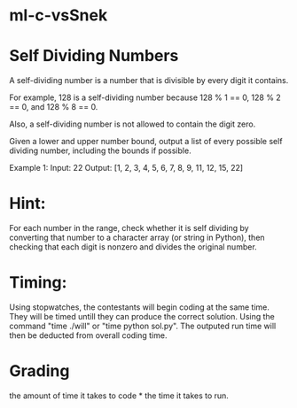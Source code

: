 # ml-c-vsSnek

# Self Dividing Numbers

A self-dividing number is a number that is divisible by every digit it contains.

For example, 128 is a self-dividing number because 128 % 1 == 0, 128 % 2 == 0, and 128 % 8 == 0.

Also, a self-dividing number is not allowed to contain the digit zero.

Given a lower and upper number bound, output a list of every possible self dividing number, including the bounds if possible.

Example 1:
Input: 22
Output: [1, 2, 3, 4, 5, 6, 7, 8, 9, 11, 12, 15, 22]

# Hint: 
For each number in the range, check whether it is self dividing by converting that number to a character array (or string in Python), then checking that each digit is nonzero and divides the original number.

# Timing:
Using stopwatches, the contestants will begin coding at the same time. They will be timed untill they can produce the correct solution. 
Using the command "time ./will" or "time python sol.py". The outputed run time will then be deducted from overall coding time. 


# Grading
the amount of time it takes to code * the time it takes to run. 
